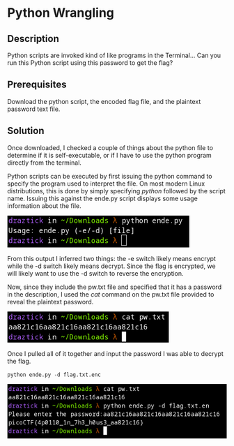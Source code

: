 # Python Wrangling

## Description

Python scripts are invoked kind of like programs in the Terminal... Can you run this Python script using this password to get the flag?

## Prerequisites

Download the python script, the encoded flag file, and the plaintext password text file.

## Solution

 Once downloaded, I checked a couple of things about the python file to determine if it is self-executable, or if I have to use the python program directly from the terminal.

Python scripts can be executed by first issuing the python command to specify the program used to interpret the file. On most modern Linux distributions, this is done by simply specifying *python* followed by the script name. Issuing this against the ende.py script displays some usage information about the file.

![ende.py usage info](../images/python-wrangling-usage.png)

From this output I inferred two things: the -e switch likely means encrypt while the -d switch likely means decrypt. Since the flag is encrypted, we will likely want to use the -d switch to reverse the encryption.

Now, since they include the pw.txt file and specified that it has a password in the description, I used the *cat* command on the pw.txt file provided to reveal the plaintext password.

![cat password out to terminal](../images/python-wrangling-pw-out.png)

Once I pulled all of it together and input the password I was able to decrypt the flag.

```
python ende.py -d flag.txt.enc
```

![decrypt passowrd](../images/python-wrangling-1.png)